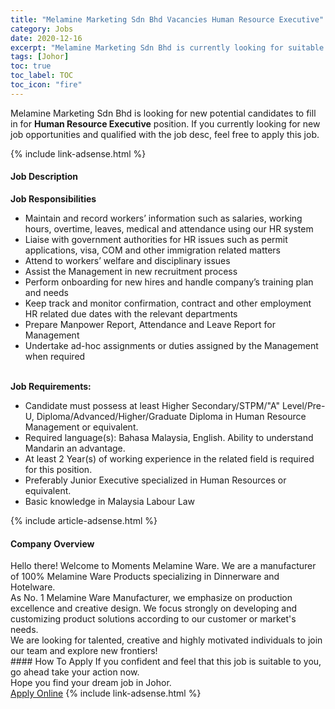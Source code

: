 ```yaml
---
title: "Melamine Marketing Sdn Bhd Vacancies Human Resource Executive" 
category: Jobs 
date: 2020-12-16 
excerpt: "Melamine Marketing Sdn Bhd is currently looking for suitable person to fill in the Human Resource Executive which positioned at Johor" 
tags: [Johor] 
toc: true 
toc_label: TOC 
toc_icon: "fire" 
--- 
```


<p>Melamine Marketing Sdn Bhd is looking for new potential candidates to fill in for <b>Human Resource Executive</b> position. If you currently looking for new job opportunities and qualified with the job desc, feel free to apply this job.
</p>{% include link-adsense.html %} 
<div><div><div><h4>Job Description</h4></div></div><div><div><span><div><div><strong>Job Responsibilities</strong></div><ul><li>Maintain and record workers&#8217; information such as salaries, working hours, overtime, leaves, medical and attendance using our HR system</li><li>Liaise with government authorities for HR issues such as permit applications, visa, COM and other immigration related matters</li><li>Attend to workers&#8217; welfare and disciplinary issues</li><li>Assist the Management in new recruitment process</li><li>Perform onboarding for new hires and handle company&#8217;s training plan and needs</li><li>Keep track and monitor confirmation, contract and other employment HR related due dates with the relevant departments</li><li>Prepare Manpower Report, Attendance and Leave Report for Management</li><li>Undertake ad-hoc assignments or duties assigned by the Management when required</li></ul><div><br><strong>Job Requirements:</strong></div><ul><li>Candidate must possess at least Higher Secondary/STPM/"A" Level/Pre-U, Diploma/Advanced/Higher/Graduate Diploma in Human Resource Management or equivalent.</li><li>Required language(s):&#160;Bahasa Malaysia, English. Ability to understand Mandarin an advantage.</li><li>At least 2&#160;Year(s) of working experience in the related field is required for this position.</li><li>Preferably Junior Executive specialized in Human Resources or equivalent.</li><li>Basic knowledge in Malaysia Labour Law</li></ul></div></span></div></div></div> 
{% include article-adsense.html %} 
<div><div><div><h4>Company Overview</h4></div></div><div><div><span><div><div>Hello there! Welcome to Moments Melamine Ware. We are a manufacturer of 100% Melamine Ware Products specializing in Dinnerware and Hotelware.</div>
<div>As No. 1 Melamine Ware Manufacturer, we emphasize on production excellence and creative design. We focus strongly on developing and customizing product solutions according to our customer or market's needs.</div>
<div>We are looking for talented, creative and highly motivated individuals to join our team and explore new frontiers!</div></div></span></div></div></div> 
#### How To Apply 
If you confident and feel that this job is suitable to you, go ahead take your action now. <br/> 
Hope you find your dream job in Johor. <br/> 
<a href="https://www.jobstreet.com.my/en/job/human-resource-executive-4443284?jobId=jobstreet-my-job-4443284&sectionRank=6&token=0~857be0d2-4c99-4c85-b745-70acf10a1bcf&fr=SRP%20View%20In%20New%20Ta" class="btn btn--info" target="_blank" rel="nofollow noopenner">Apply Online</a> 
{% include link-adsense.html %} 
